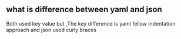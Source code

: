 ## what is difference between yaml and json
Both used key value but ,The key difference is yaml fellow indentation approach and json used curly braces 